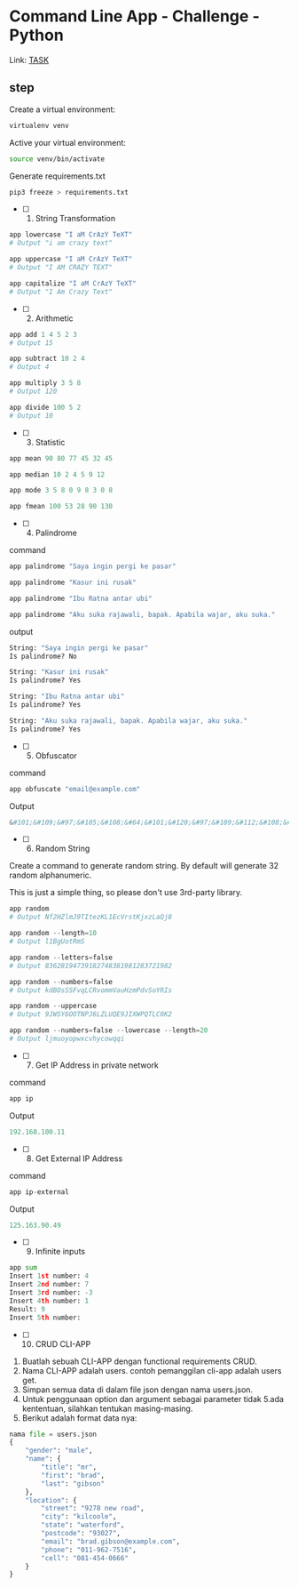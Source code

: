 # Command Line App - Challenge - Python
Link: [TASK](https://gist.github.com/harlitad/0b58e9649b316be0846199071519deb5)

## step

Create a virtual environment:
```bash
virtualenv venv
```

Active your virtual environment:
```bash
source venv/bin/activate
```

Generate requirements.txt
```bash
pip3 freeze > requirements.txt
```


- [ ] 1. String Transformation

```python
app lowercase "I aM CrAzY TeXT"
# Output "i am crazy text"

app uppercase "I aM CrAzY TeXT"
# Output "I AM CRAZY TEXT"

app capitalize "I aM CrAzY TeXT"
# Output "I Am Crazy Text"
```

- [ ] 2. Arithmetic

```python
app add 1 4 5 2 3
# Output 15

app subtract 10 2 4
# Output 4

app multiply 3 5 8
# Output 120

app divide 100 5 2
# Output 10
```

- [ ] 3. Statistic

```python
app mean 90 80 77 45 32 45

app median 10 2 4 5 9 12

app mode 3 5 8 0 9 8 3 0 8

app fmean 100 53 28 90 130
```

- [ ] 4. Palindrome

command
```python
app palindrome "Saya ingin pergi ke pasar"

app palindrome "Kasur ini rusak"

app palindrome "Ibu Ratna antar ubi"

app palindrome "Aku suka rajawali, bapak. Apabila wajar, aku suka."
```

output
```python
String: "Saya ingin pergi ke pasar"
Is palindrome? No

String: "Kasur ini rusak"
Is palindrome? Yes

String: "Ibu Ratna antar ubi"
Is palindrome? Yes

String: "Aku suka rajawali, bapak. Apabila wajar, aku suka."
Is palindrome? Yes
```

- [ ] 5. Obfuscator

command
```python
app obfuscate "email@example.com"
```
Output
```python
&#101;&#109;&#97;&#105;&#108;&#64;&#101;&#120;&#97;&#109;&#112;&#108;&#101;&#46;&#99;&#111;&#109;
```

- [ ] 6. Random String

Create a command to generate random string. By default will generate 32 random alphanumeric.

This is just a simple thing, so please don't use 3rd-party library.

```python
app random
# Output Nf2HZlmJ9TItezKL1EcVrstKjxzLaQj8

app random --length=10
# Output l1BgUotRmS

app random --letters=false
# Output 83628194739182748381981283721982

app random --numbers=false
# Output kdBOsSSFvqLCRvommVauHzmPdvSoYRIs

app random --uppercase
# Output 9JWSY6OOTNPJ6LZLUQE9JIXWPQTLC0K2

app random --numbers=false --lowercase --length=20
# Output ljmuoyopwxcvhycowqqi
```

- [ ] 7. Get IP Address in private network

command
```python
app ip
```
Output
```python
192.168.100.11
```
- [ ] 8. Get External IP Address

command
```python
app ip-external
```
Output
```python
125.163.90.49
```

- [ ] 9. Infinite inputs

```python
app sum
Insert 1st number: 4 
Insert 2nd number: 7
Insert 3rd number: -3
Insert 4th number: 1
Result: 9
Insert 5th number:
```

- [ ] 10. CRUD CLI-APP

1. Buatlah sebuah CLI-APP dengan functional requirements CRUD.
2. Nama CLI-APP adalah users. contoh pemanggilan cli-app adalah users get.
3. Simpan semua data di dalam file json dengan nama users.json.
4. Untuk penggunaan option dan argument sebagai parameter tidak 5.ada kententuan, silahkan tentukan masing-masing.
5. Berikut adalah format data nya:

```python
nama file = users.json
{
    "gender": "male",
    "name": {
        "title": "mr",
        "first": "brad",
        "last": "gibson"
    },
    "location": {
        "street": "9278 new road",
        "city": "kilcoole",
        "state": "waterford",
        "postcode": "93027",
        "email": "brad.gibson@example.com",
        "phone": "011-962-7516",
        "cell": "081-454-0666"
    }
}
```